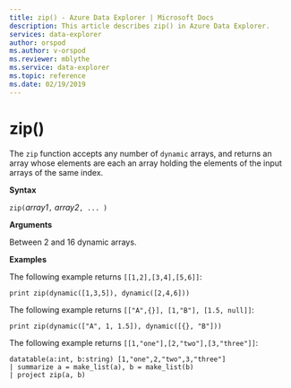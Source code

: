 ```yaml
---
title: zip() - Azure Data Explorer | Microsoft Docs
description: This article describes zip() in Azure Data Explorer.
services: data-explorer
author: orspod
ms.author: v-orspod
ms.reviewer: mblythe
ms.service: data-explorer
ms.topic: reference
ms.date: 02/19/2019
---
```

# zip()

The `zip` function accepts any number of `dynamic` arrays, and returns an
array whose elements are each an array holding the elements of the input
arrays of the same index.

**Syntax**

`zip(`*array1*`,` *array2*`, ... )`

**Arguments**

Between 2 and 16 dynamic arrays.

**Examples**

The following example returns `[[1,2],[3,4],[5,6]]`:

```kusto
print zip(dynamic([1,3,5]), dynamic([2,4,6]))
```

The following example returns `[["A",{}], [1,"B"], [1.5, null]]`:

```kusto
print zip(dynamic(["A", 1, 1.5]), dynamic([{}, "B"]))
```

The following example returns `[[1,"one"],[2,"two"],[3,"three"]]`:

```kusto
datatable(a:int, b:string) [1,"one",2,"two",3,"three"]
| summarize a = make_list(a), b = make_list(b)
| project zip(a, b)
```